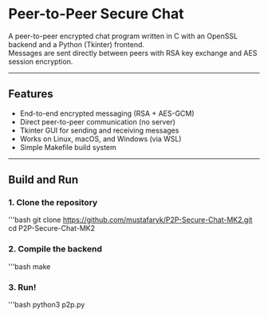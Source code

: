 # Peer-to-Peer Secure Chat

A peer-to-peer encrypted chat program written in C with an OpenSSL backend and a Python (Tkinter) frontend.  
Messages are sent directly between peers with RSA key exchange and AES session encryption.

---

## Features
- End-to-end encrypted messaging (RSA + AES-GCM)
- Direct peer-to-peer communication (no server)
- Tkinter GUI for sending and receiving messages
- Works on Linux, macOS, and Windows (via WSL)
- Simple Makefile build system

---

## Build and Run

### 1. Clone the repository
'''bash
git clone https://github.com/mustafaryk/P2P-Secure-Chat-MK2.git
cd P2P-Secure-Chat-MK2

### 2. Compile the backend
'''bash
make

### 3. Run!
'''bash
python3 p2p.py


